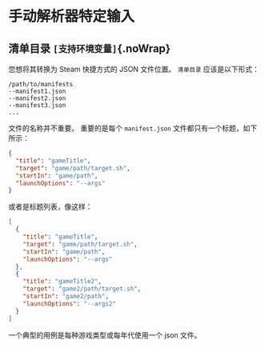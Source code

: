 # 手动解析器特定输入

## 清单目录 `[支持环境变量]`{.noWrap}

您想将其转换为 Steam 快捷方式的 JSON 文件位置。 `清单目录` 应该是以下形式：

```
/path/to/manifests
--manifest1.json
--manifest2.json
--manifest3.json
...
```

文件的名称并不重要。 重要的是每个 `manifest.json` 文件都只有一个标题，如下所示：

```json
{
  "title": "gameTitle",
  "target": "game/path/target.sh",
  "startIn": "game/path",
  "launchOptions": "--args"
}
```

或者是标题列表，像这样：

```json
[
  {
    "title": "gameTitle",
    "target": "game/path/target.sh",
    "startIn": "game/path",
    "launchOptions": "--args"
  },
  {
    "title": "gameTitle2",
    "target": "game2/path/target.sh",
    "startIn": "game2/path",
    "launchOptions": "--args2"
  }
]
```

一个典型的用例是每种游戏类型或每年代使用一个 json 文件。

